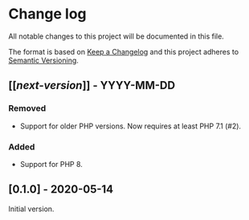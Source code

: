 # Change log
All notable changes to this project will be documented in this file.

The format is based on [Keep a Changelog](http://keepachangelog.com/)
and this project adheres to [Semantic Versioning](http://semver.org/).

## [[*next-version*]] - YYYY-MM-DD
### Removed
- Support for older PHP versions. Now requires at least PHP 7.1 (#2).

### Added
- Support for PHP 8.

## [0.1.0] - 2020-05-14
Initial version.
